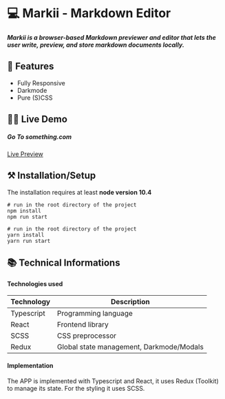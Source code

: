 # 💻 Markii - Markdown Editor

##### Markii is a browser-based Markdown previewer and editor that lets the user write, preview, and store markdown documents locally.


## 📖 Features
 - Fully Responsive
 - Darkmode
 - Pure (S)CSS


## 👩‍💻 Live Demo
##### Go To something.com

[Live Preview](enflorian.com)




  

## ⚒ Installation/Setup
The installation requires at least **node version 10.4**

```Shell
# run in the root directory of the project
npm install
npm run start

# run in the root directory of the project
yarn install
yarn run start
```


## 📚 Technical Informations

#### Technologies used

| Technology              | Description                            |
|-------------------------|----------------------------------------|
|Typescript               |   Programming language                 |
| React                   |   Frontend library                     |
| SCSS                    |   CSS preprocessor                     |
| Redux                   |   Global state management, Darkmode/Modals    |

#### Implementation

The APP is implemented with Typescript and React, it uses Redux (Toolkit) to manage its state. For the styling it uses SCSS.


